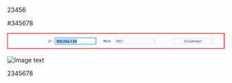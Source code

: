 
23456

#345678

![Image text](https://github.com/hellowangjingfei/pngImage/blob/master/001.png)

![Image text](http://img5.imgtn.bdimg.com/it/u=1402367109,4157195964&fm=26&gp=0.jpg)

2345678